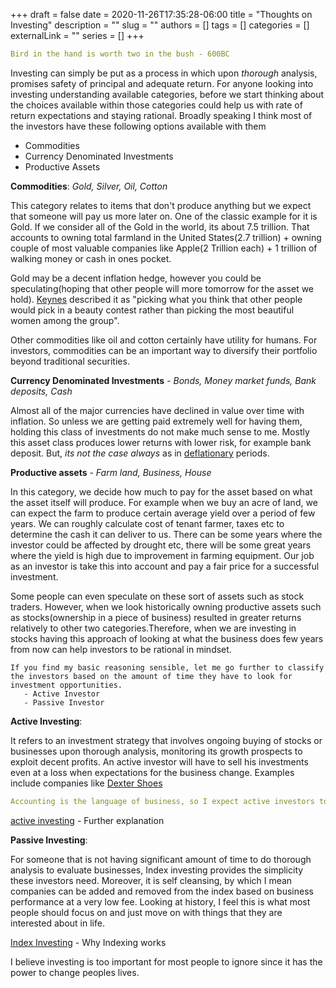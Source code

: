 +++ 
draft = false
date = 2020-11-26T17:35:28-06:00
title = "Thoughts on Investing"
description = ""
slug = ""
authors = []
tags = []
categories = []
externalLink = ""
series = []
+++

```yaml
Bird in the hand is worth two in the bush - 600BC
```

Investing can simply be put as a process in which upon *thorough* analysis, promises safety of principal and adequate return. For anyone looking into investing understanding available categories, before we start thinking about the choices available within those categories could help us with rate of return expectations and staying rational. Broadly speaking I think most of the investors have these following options available with them

  - Commodities 
  - Currency Denominated Investments
  - Productive Assets

**Commodities**: *Gold, Silver, Oil, Cotton*

   This category relates to items that don't produce anything but we expect that someone will pay us more later on. One of the classic example for it is Gold. If we consider all of the Gold in the world, its about 7.5 trillion. That accounts to owning total farmland in the United States(2.7 trillion) + owning couple of most valuable companies like Apple(2 Trillion each) + 1 trillion of walking money or cash in ones pocket.
   
   Gold may be a decent inflation hedge, however you could be speculating(hoping that other people will more tomorrow for the asset we hold). [Keynes](https://en.wikipedia.org/wiki/John_Maynard_Keynes) described it as "picking what you think that other people would pick in a beauty contest rather than picking the most beautiful women among the group". 

   Other commodities like oil and cotton certainly have utility for humans. For investors, commodities can be an important way to diversify their portfolio beyond traditional securities.

**Currency Denominated Investments** - *Bonds, Money market funds, Bank deposits, Cash* 

   Almost all of the major currencies have declined in value over time with inflation. So unless we are getting paid extremely well for having them, holding this class of investments do not make much sense to me. Mostly this asset class produces lower returns with lower risk, for example bank deposit. But, *its not the case always* as in [deflationary](https://www.investopedia.com/terms/d/deflation.asp) periods.

**Productive assets** - *Farm land, Business, House*

  In this category, we decide how much to pay for the asset based on what the asset itself will produce. For example when we buy an acre of land, we can expect the farm to produce certain average yield over a period of few years. We can roughly calculate cost of tenant farmer, taxes etc to determine the cash it can deliver to us. There can be some years where the investor could be affected by drought etc, there will be some great years where the yield is high due to improvement in farming equipment. Our job as an investor is take this into account and pay a fair price for a successful investment.

  Some people can even speculate on these sort of assets such as stock traders. However, when we look historically owning productive assets such as stocks(ownership in a piece of business) resulted in greater returns relatively to other two categories.Therefore, when we are investing in stocks having this approach of looking at what the business does few years from now can help investors to be rational in mindset.


```
If you find my basic reasoning sensible, let me go further to classify the investors based on the amount of time they have to look for investment opportunities. 
   - Active Investor 
   - Passive Investor
```

**Active Investing**:

It refers to an investment strategy that involves ongoing buying of stocks or businesses upon thorough analysis, monitoring its growth prospects to exploit decent profits. An active investor will have to sell his investments even at a loss when expectations for the business change. Examples include companies like [Dexter Shoes](https://www.reuters.com/article/us-berkshire-buffett-failure/buffett-calls-dexter-shoe-his-worst-deal-ever-idUSN2921504820080301)

```yaml
Accounting is the language of business, so I expect active investors to be well versed with it. 
```
[active investing](https://www.investopedia.com/terms/a/activeinvesting.asp) - Further explanation 

**Passive Investing**: 

For someone that is not having significant amount of time to do thorough analysis to evaluate businesses, Index investing provides the simplicity these investors need.  Moreover, it is self cleansing, by which I mean companies can be added and removed from the index based on business performance at a very low fee. Looking at history, I feel this is what most people should focus on and just move on with things that they are interested about in life. 

[Index Investing](https://www.thesimpledollar.com/investing/what-is-index-investing-and-why-does-it-work/) - Why Indexing works

I believe investing is too important for most people to ignore since it has the power to change peoples lives.
